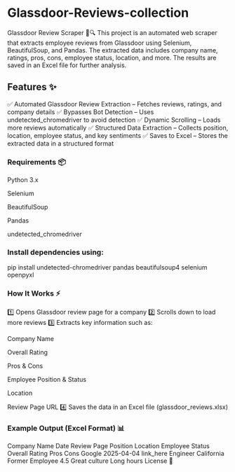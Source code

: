 # Glassdoor-Reviews-collection
Glassdoor Review Scraper 🏢🔍
This project is an automated web scraper that extracts employee reviews from Glassdoor using Selenium, BeautifulSoup, and Pandas. The extracted data includes company name, ratings, pros, cons, employee status, location, and more. The results are saved in an Excel file for further analysis.

## Features ✨
✅ Automated Glassdoor Review Extraction – Fetches reviews, ratings, and company details
✅ Bypasses Bot Detection – Uses undetected_chromedriver to avoid detection
✅ Dynamic Scrolling – Loads more reviews automatically
✅ Structured Data Extraction – Collects position, location, employee status, and key sentiments
✅ Saves to Excel – Stores the extracted data in a structured format


### Requirements 📦
Python 3.x

Selenium

BeautifulSoup

Pandas

undetected_chromedriver

### Install dependencies using:

pip install undetected-chromedriver pandas beautifulsoup4 selenium openpyxl
### How It Works ⚡
1️⃣ Opens Glassdoor review page for a company
2️⃣ Scrolls down to load more reviews
3️⃣ Extracts key information such as:

Company Name

Overall Rating

Pros & Cons

Employee Position & Status

Location

Review Page URL
4️⃣ Saves the data in an Excel file (glassdoor_reviews.xlsx)

### Example Output (Excel Format) 📊
Company Name	Date	Review Page	Position	Location	Employee Status	Overall Rating	Pros	Cons
Google	2025-04-04	link_here	Engineer	California	Former Employee	4.5	Great culture	Long hours
License 📝
